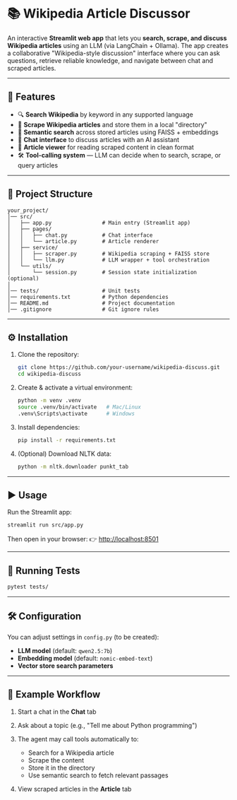# 📚 Wikipedia Article Discussor

An interactive **Streamlit web app** that lets you **search, scrape, and discuss Wikipedia articles** using an LLM (via LangChain + Ollama).
The app creates a collaborative "Wikipedia-style discussion" interface where you can ask questions, retrieve reliable knowledge, and navigate between chat and scraped articles.

---

## 🚀 Features

* 🔍 **Search Wikipedia** by keyword in any supported language
* 📄 **Scrape Wikipedia articles** and store them in a local "directory"
* 🧠 **Semantic search** across stored articles using FAISS + embeddings
* 💬 **Chat interface** to discuss articles with an AI assistant
* 📑 **Article viewer** for reading scraped content in clean format
* 🛠️ **Tool-calling system** — LLM can decide when to search, scrape, or query articles

---

## 📂 Project Structure

```
your_project/
│── src/
│   ├── app.py                # Main entry (Streamlit app)
│   ├── pages/
│   │   ├── chat.py           # Chat interface
│   │   └── article.py        # Article renderer
│   ├── service/
│   │   ├── scraper.py        # Wikipedia scraping + FAISS store
│   │   └── llm.py            # LLM wrapper + tool orchestration
│   └── utils/
│       └── session.py        # Session state initialization (optional)
│
│── tests/                    # Unit tests
│── requirements.txt          # Python dependencies
│── README.md                 # Project documentation
│── .gitignore                # Git ignore rules
```

---

## ⚙️ Installation

1. Clone the repository:

   ```bash
   git clone https://github.com/your-username/wikipedia-discuss.git
   cd wikipedia-discuss
   ```

2. Create & activate a virtual environment:

   ```bash
   python -m venv .venv
   source .venv/bin/activate   # Mac/Linux
   .venv\Scripts\activate      # Windows
   ```

3. Install dependencies:

   ```bash
   pip install -r requirements.txt
   ```

4. (Optional) Download NLTK data:

   ```bash
   python -m nltk.downloader punkt_tab
   ```

---

## ▶️ Usage

Run the Streamlit app:

```bash
streamlit run src/app.py
```

Then open in your browser:
👉 [http://localhost:8501](http://localhost:8501)

---

## 🧪 Running Tests

```bash
pytest tests/
```

---

## 🛠️ Configuration

You can adjust settings in `config.py` (to be created):

* **LLM model** (default: `qwen2.5:7b`)
* **Embedding model** (default: `nomic-embed-text`)
* **Vector store search parameters**

---

## 📌 Example Workflow

1. Start a chat in the **Chat** tab
2. Ask about a topic (e.g., "Tell me about Python programming")
3. The agent may call tools automatically to:

   * Search for a Wikipedia article
   * Scrape the content
   * Store it in the directory
   * Use semantic search to fetch relevant passages
4. View scraped articles in the **Article** tab
